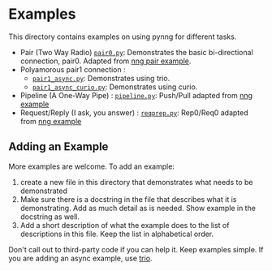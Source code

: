 Examples
========

This directory contains examples on using pynng for different tasks.

* Pair (Two Way Radio) [`pair0.py`](./pair0.py):
   Demonstrates the basic bi-directional connection, pair0.
   Adapted from [nng pair example](https://nanomsg.org/gettingstarted/nng/pair.html).
* Polyamorous pair1 connection :  
   - [`pair1_async.py`](./pair1_async.py): Demonstrates using trio.
   - [`pair1_async_curio.py`](./pair1_async.py): Demonstrates using curio.
* Pipeline (A One-Way Pipe) :
   [`pipeline.py`](./pair1_async.py): Push/Pull adapted from [nng example](https://nanomsg.org/gettingstarted/nng/pipeline.html)
* Request/Reply (I ask, you answer) :
   [`reqprep.py`](./reqprep.py): Rep0/Req0 adapted from [nng example](https://nanomsg.org/gettingstarted/nng/pipeline.html)




Adding an Example
-----------------

More examples are welcome.  To add an example:
1. create a new file in this directory that demonstrates what needs to be
   demonstrated
2. Make sure there is a docstring in the file that describes what it is
   demonstrating.  Add as much detail as is needed.  Show example in the
   docstring as well.
3. Add a short description of what the example does to the list of descriptions
   in this file.  Keep the list in alphabetical order.

Don't call out to third-party code if you can help it.  Keep examples simple.
If you are adding an async example, use
[trio](https://trio.readthedocs.io/en/latest/).
